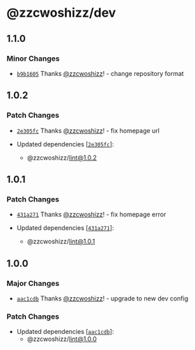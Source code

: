 # @zzcwoshizz/dev

## 1.1.0

### Minor Changes

- [`b9b1605`](https://github.com/zzcwoshizz/dev/commit/b9b1605f6d2eccb198433ec2eb632e4a2acb4a24) Thanks [@zzcwoshizz](https://github.com/zzcwoshizz)! - change repository format

## 1.0.2

### Patch Changes

- [`2e305fc`](https://github.com/zzcwoshizz/dev/commit/2e305fca1a3d101cc8a4fdea319fd5befb4317ad) Thanks [@zzcwoshizz](https://github.com/zzcwoshizz)! - fix homepage url

- Updated dependencies [[`2e305fc`](https://github.com/zzcwoshizz/dev/commit/2e305fca1a3d101cc8a4fdea319fd5befb4317ad)]:
  - @zzcwoshizz/lint@1.0.2

## 1.0.1

### Patch Changes

- [`431a271`](https://github.com/zzcwoshizz/dev/commit/431a271417350572a288f8ff59de0e6375e18aac) Thanks [@zzcwoshizz](https://github.com/zzcwoshizz)! - fix homepage error

- Updated dependencies [[`431a271`](https://github.com/zzcwoshizz/dev/commit/431a271417350572a288f8ff59de0e6375e18aac)]:
  - @zzcwoshizz/lint@1.0.1

## 1.0.0

### Major Changes

- [`aac1cdb`](https://github.com/zzcwoshizz/dev/commit/aac1cdbfb027380df9d277769e522ec67a88cbf3) Thanks [@zzcwoshizz](https://github.com/zzcwoshizz)! - upgrade to new dev config

### Patch Changes

- Updated dependencies [[`aac1cdb`](https://github.com/zzcwoshizz/dev/commit/aac1cdbfb027380df9d277769e522ec67a88cbf3)]:
  - @zzcwoshizz/lint@1.0.0
